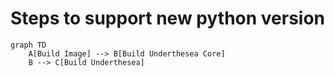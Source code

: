 # Steps to support new python version

```mermaid
graph TD
    A[Build Image] --> B[Build Underthesea Core]
    B --> C[Build Underthesea]
```
